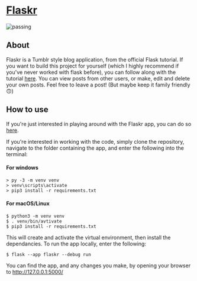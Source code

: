 # [Flaskr](http://flaskr.fly.dev)</h1>

![passing](https://img.shields.io/badge/build-passing-success)

## About

Flaskr is a Tumblr style blog application, from the official Flask tutorial. If you want to build this project for yourself (which I highly recommend if you've never worked with flask before), you can follow along with the tutorial [here](https://flask.palletsprojects.com/en/2.2.x/tutorial/). You can view posts from other users, or make, edit and delete your own posts. Feel free to leave a post! (But maybe keep it family friendly :upside_down_face:)

## How to use

If you're just interested in playing around with the Flaskr app, you can do so [here](http://flaskr.fly.dev/).

If you're interested in working with the code, simply clone the repository, navigate to the folder containing the app, and enter the following into the terminal:

#### For windows

```
> py -3 -m venv venv
> venv\scripts\activate
> pip3 install -r requirements.txt
```

#### For macOS/Linux

```
$ python3 -m venv venv
$ . venv/bin/avtivate
$ pip3 install -r requirements.txt
```

This will create and activate the virtual environment, then install the dependancies. To run the app locally, enter the following:

```
$ flask --app flaskr --debug run
```

You can find the app, and any changes you make, by opening your browser to http://127.0.0.1:5000/
